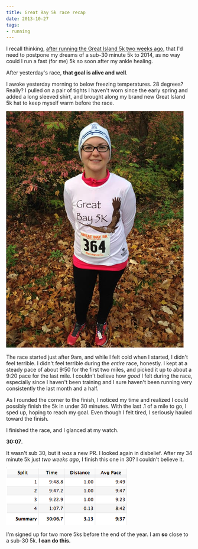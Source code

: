 ```yaml
---
title: Great Bay 5k race recap
date: 2013-10-27
tags:
- running
---
```

I recall thinking, [after running the Great Island 5k two weeks ago](/posts/great-island-5k-race-recap), that I'd need to postpone my dreams of a sub-30 minute 5k to 2014, as no way could I run a fast (for me) 5k so soon after my ankle healing.

After yesterday's race, **that goal is alive and well**.

I awoke yesterday morning to below freezing temperatures. 28 degrees? Really? I pulled on a pair of tights I haven't worn since the early spring and added a long sleeved shirt, and brought along my brand new Great Island 5k hat to keep myself warm before the race.

![Me ready to run the Great Bay 5k.](../../images/greatbay-aubrey.jpg "Ready for some fall racing!")

The race started just after 9am, and while I felt cold when I started, I didn't feel terrible. I didn't feel terrible during the *entire* race, honestly. I kept at a steady pace of about 9:50 for the first two miles, and picked it up to about a 9:20 pace for the last mile. I couldn't believe how *good* I felt during the race, especially since I haven't been training and I sure haven't been running very consistently the last month and a half.

As I rounded the corner to the finish, I noticed my time and realized I could possibly finish the 5k in under 30 minutes. With the last .1 of a mile to go, I sped up, hoping to reach my goal. Even though I felt tired, I seriously hauled toward the finish.

I finished the race, and I glanced at my watch.

**30:07**.

It wasn't sub 30, but it *was* a new PR. I looked again in disbelief. After my 34 minute 5k just *two weeks ago*, I finish this one in 30? I couldn't believe it.

![My split times for the Great Bay 5k.](../../images/greatbay-splits.png "My splits.")

<drupal-entity alt="Great Bay 5k splits" data-caption="My splits." data-embed-button="media_browser" data-entity-embed-display="media_image" data-entity-embed-display-settings="{&quot;image_style&quot;:&quot;&quot;,&quot;image_link&quot;:&quot;&quot;}" data-entity-type="media" data-entity-uuid="92255bdf-7ca6-4d71-ade8-b3125641bed2" title="Great Bay 5k splits"></drupal-entity>

I'm signed up for two more 5ks before the end of the year. I am **so** close to a sub-30 5k. **I can do this.**
